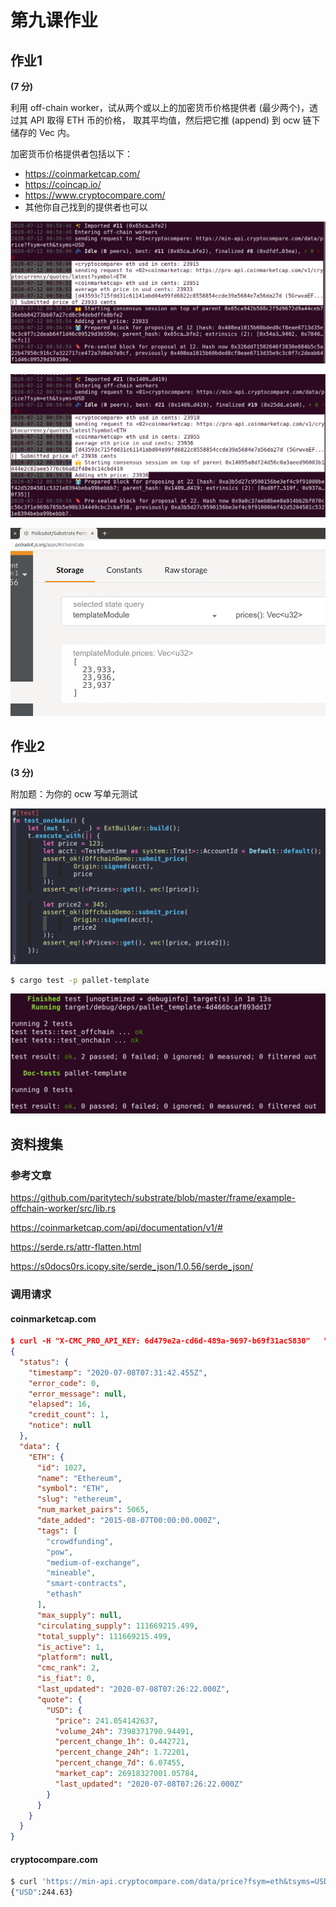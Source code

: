 # 第九课作业

## 作业1

**(7 分)**

利用 off-chain worker，试从两个或以上的加密货币价格提供者 (最少两个)，透过其 API 取得 ETH 币的价格，
取其平均值，然后把它推 (append) 到 ocw 链下储存的 Vec 内。

加密货币价格提供者包括以下：
  - https://coinmarketcap.com/
  - https://coincap.io/
  - https://www.cryptocompare.com/
  - 其他你自己找到的提供者也可以

![image-20200712010001099](imgs/image-20200712010001099.png)

![image-20200712010042477](imgs/image-20200712010042477.png)

![image-20200712010323511](imgs/image-20200712010323511.png)



## 作业2

**(3 分)** 

附加题：为你的 ocw 写单元测试

![image-20200712002857156](imgs/image-20200712002857156.png)

```bash
$ cargo test -p pallet-template
```

![image-20200712005423331](imgs/image-20200712005423331.png)

## 资料搜集

### 参考文章

https://github.com/paritytech/substrate/blob/master/frame/example-offchain-worker/src/lib.rs

https://coinmarketcap.com/api/documentation/v1/#

https://serde.rs/attr-flatten.html

https://s0docs0rs.icopy.site/serde_json/1.0.56/serde_json/

### 调用请求

#### coinmarketcap.com

```json
$ curl -H "X-CMC_PRO_API_KEY: 6d479e2a-cd6d-489a-9697-b69f31ac5830"   "https://pro-api.coinmarketcap.com/v1/cryptocurrency/quotes/latest?symbol=ETH" | jq
{
  "status": {
    "timestamp": "2020-07-08T07:31:42.455Z",
    "error_code": 0,
    "error_message": null,
    "elapsed": 16,
    "credit_count": 1,
    "notice": null
  },
  "data": {
    "ETH": {
      "id": 1027,
      "name": "Ethereum",
      "symbol": "ETH",
      "slug": "ethereum",
      "num_market_pairs": 5065,
      "date_added": "2015-08-07T00:00:00.000Z",
      "tags": [
        "crowdfunding",
        "pow",
        "medium-of-exchange",
        "mineable",
        "smart-contracts",
        "ethash"
      ],
      "max_supply": null,
      "circulating_supply": 111669215.499,
      "total_supply": 111669215.499,
      "is_active": 1,
      "platform": null,
      "cmc_rank": 2,
      "is_fiat": 0,
      "last_updated": "2020-07-08T07:26:22.000Z",
      "quote": {
        "USD": {
          "price": 241.054142637,
          "volume_24h": 7398371790.94491,
          "percent_change_1h": 0.442721,
          "percent_change_24h": 1.72201,
          "percent_change_7d": 6.07455,
          "market_cap": 26918327001.05784,
          "last_updated": "2020-07-08T07:26:22.000Z"
        }
      }
    }
  }
}
```

#### cryptocompare.com

```bash
$ curl 'https://min-api.cryptocompare.com/data/price?fsym=eth&tsyms=USD'
{"USD":244.63}
```

